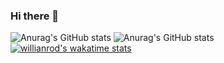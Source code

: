 ### Hi there 👋
![Anurag's GitHub stats](https://github-readme-stats.vercel.app/api/?username=richardenrico&show_icons=true&theme=tokyonight&layout=compact)
![Anurag's GitHub stats](https://github-readme-stats.vercel.app/api/top-langs/?username=richardenrico&show_icons=true&theme=tokyonight)
[![willianrod's wakatime stats](https://github-readme-stats.vercel.app/api/wakatime?username=richardenrico&layout=compact)](https://github.com/anuraghazra/github-readme-stats)



<!--
**richardenrico/richardenrico** is a ✨ _special_ ✨ repository because its `README.md` (this file) appears on your GitHub profile.

Here are some ideas to get you started:

- 🔭 I’m currently working on ...
- 🌱 I’m currently learning ...
- 👯 I’m looking to collaborate on ...
- 🤔 I’m looking for help with ...
- 💬 Ask me about ...
- 📫 How to reach me: ...
- 😄 Pronouns: ...
- ⚡ Fun fact: ...
-->
